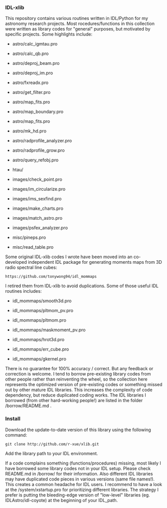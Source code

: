 ### IDL-xlib

This repository contains various routines written in IDL/Python for my astronomy research projects. Most rocedures/functions in this collection were written as library codes for "general" purposes, but motivated by specific projects. Some highlights include:

* astro/calc_igmtau.pro

* astro/calc_qb.pro

* astro/deproj_beam.pro

* astro/deproj_im.pro

* astro/fxreadx.pro

* astro/get_filter.pro

* astro/map_fits.pro

* astro/map_boundary.pro

* astro/map_fits.pro

* astro/mk_hd.pro

* astro/radprofile_analyzer.pro

* astro/radprofile_grow.pro

* astro/query_refobj.pro

* htau/

* images/check_point.pro

* images/im_circularize.pro

* images/ims_sexfind.pro

* images/make_charts.pro

* images/match_astro.pro

* images/psfex_analyzer.pro

* misc/pineps.pro

* misc/read_table.pro


Some original IDL-xlib codes I wrote have been moved into an co-developed independent IDL package for generating moments maps from 3D radio spectral line cubes:

    https://github.com/tonywong94/idl_mommaps

I retired them from IDL-xlib to avoid duplications. Some of those useful IDL routines includes:

* idl_mommaps/smooth3d.pro

* idl_mommaps/pltmom_pv.pro

* idl_mommaps/pltmom.pro

* idl_mommaps/maskmoment_pv.pro

* idl_mommaps/hrot3d.pro

* idl_mommaps/err_cube.pro

* idl_mommaps/gkernel.pro


There is no guarantee for 100% accuracy / correct. But any feedback or correction is welcome. I tend to borrow pre-existing library codes from other people rather than reinventing the wheel, so the collection here represents the optimized version of pre-existing codes or something missed out by other mature IDL libraries. This increases the complexity of code dependency, but reduce duplicated coding works. The IDL libraries I borrowed (from other hard-working people!) are listed in the folder /borrow/README.md .


### Install


Download the update-to-date version of this library using the following command:

    git clone http://github.com/r-xue/xlib.git

Add the library path to your IDL environment.

If a code complains something (functions/procedures) missing, most likely I have borrowed some library codes not in your IDL setup. Please check README.md in /borrow/ for their information. Also different IDL libraries may have duplicated code pieces in various versions (same file names!). This creates a common headache for IDL users. I recommend to have a look at the /system/xstartup.pro for prioritizing different libraries. The strategy I prefer is putting the bleeding-edge version of "low-level" libraries (eg. IDLAstro/idl-coyote) at the beginning of your IDL_path.
